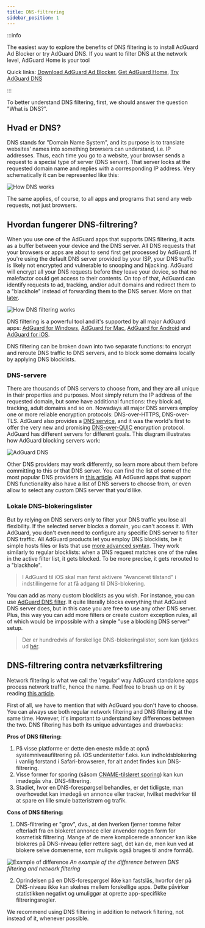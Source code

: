 ```yaml
---
title: DNS-filtrering
sidebar_position: 1
---
```


:::info

The easiest way to explore the benefits of DNS filtering is to install AdGuard Ad Blocker or try AdGuard DNS. If you want to filter DNS at the network level, AdGuard Home is your tool

Quick links: [Download AdGuard Ad Blocker](https://adguard.com/download.html?auto=true&utm_source=kb_dns), [Get AdGuard Home](https://github.com/AdguardTeam/AdGuardHome#getting-started), [Try AdGuard DNS](https://adguard‒dns.io/dashboard/)

:::

To better understand DNS filtering, first, we should answer the question "What is DNS?".

## Hvad er DNS?

DNS stands for "Domain Name System", and its purpose is to translate websites' names into something browsers can understand, i.e. IP addresses. Thus, each time you go to a website, your browser sends a request to a special type of server (DNS server). That server looks at the requested domain name and replies with a corresponding IP address. Very schematically it can be represented like this:

![How DNS works](https://cdn.adtidy.org/public/Adguard/kb/DNS_filtering/how_dns_works_en.png)

The same applies, of course, to all apps and programs that send any web requests, not just browsers.

## Hvordan fungerer DNS-filtrering?

When you use one of the AdGuard apps that supports DNS filtering, it acts as a buffer between your device and the DNS server. All DNS requests that your browsers or apps are about to send first get processed by AdGuard. If you're using the default DNS server provided by your ISP, your DNS traffic is likely not encrypted and vulnerable to snooping and hijacking. AdGuard will encrypt all your DNS requests before they leave your device, so that no malefactor could get access to their contents. On top of that, AdGuard can identify requests to ad, tracking, and/or adult domains and redirect them to a "blackhole" instead of forwarding them to the DNS server. More on that [later](#local-dns-blocklists).

![How DNS filtering works](https://cdn.adtidy.org/public/Adguard/kb/DNS_filtering/how_dns_filtering_works_en.png)

DNS filtering is a powerful tool and it's supported by all major AdGuard apps: [AdGuard for Windows](https://adguard.com/adguard-windows/overview.html), [AdGuard for Mac](https://adguard.com/adguard-mac/overview.html), [AdGuard for Android](https://adguard.com/adguard-android/overview.html) and [AdGuard for iOS](https://adguard.com/adguard-ios/overview.html).

DNS filtering can be broken down into two separate functions: to encrypt and reroute DNS traffic to DNS servers, and to block some domains locally by applying DNS blocklists.

### DNS-servere

There are thousands of DNS servers to choose from, and they are all unique in their properties and purposes. Most simply return the IP address of the requested domain, but some have additional functions: they block ad, tracking, adult domains and so on. Nowadays all major DNS servers employ one or more reliable encryption protocols: DNS-over-HTTPS, DNS-over-TLS. AdGuard also provides a [DNS service](https://adguard-dns.io/), and it was the world's first to offer the very new and promising [DNS-over-QUIC](https://adguard.com/blog/dns-over-quic.html) encryption protocol. AdGuard has different servers for different goals. This diagram illustrates how AdGuard blocking servers work:

![AdGuard DNS](https://cdn.adtidy.org/public/Adguard/kb/DNS_filtering/adguard_dns_en.jpg)

Other DNS providers may work differently, so learn more about them before committing to this or that DNS server. You can find the list of some of the most popular DNS providers in [this article](dns-providers.md). All AdGuard apps that support DNS functionality also have a list of DNS servers to choose from, or even allow to select any custom DNS server that you'd like.

### Lokale DNS-blokeringslister

But by relying on DNS servers only to filter your DNS traffic you lose all flexibility. If the selected server blocks a domain, you can't access it. With AdGuard, you don't even need to configure any specific DNS server to filter DNS traffic. All AdGuard products let you employ DNS blocklists, be it simple hosts files or lists that use [more advanced syntax](dns-filtering-syntax.md). They work similarly to regular blocklists: when a DNS request matches one of the rules in the active filter list, it gets blocked. To be more precise, it gets rerouted to a "blackhole".
> I AdGuard til iOS skal man først aktivere "Avanceret tilstand" i indstillingerne for at få adgang til DNS-blokering.

You can add as many custom blocklists as you wish. For instance, you can use [AdGuard DNS filter](https://github.com/AdguardTeam/AdGuardSDNSFilter). It quite literally blocks everything that AdGuard DNS server does, but in this case you are free to use any other DNS server. Plus, this way you can add more filters or create custom exception rules, all of which would be impossible with a simple "use a blocking DNS server" setup.
> Der er hundredvis af forskellige DNS-blokeringslister, som kan tjekkes ud [hér](https://filterlists.com/).

## DNS-filtrering contra netværksfiltrering

Network filtering is what we call the 'regular' way AdGuard standalone apps process network traffic, hence the name. Feel free to brush up on it by reading [this article](https://adguard.com/kb/general/ad-filtering/how-ad-blocking-works/).

First of all, we have to mention that with AdGuard you don't have to choose. You can always use both regular network filtering and DNS filtering at the same time. However, it's important to understand key differences between the two. DNS filtering has both its unique advantages and drawbacks:

**Pros of DNS filtering:**

1. På visse platforme er dette den eneste måde at opnå systemniveaufiltrering på. iOS understøtter f.eks. kun indholdsblokering i vanlig forstand i Safari-browseren, for alt andet findes kun DNS-filtrering.
2. Visse former for sporing (såsom [CNAME-tilsløret sporing](https://adguard.com/blog/cname-tracking.html)) kan kun imødegås vha. DNS-filtrering.
3. Stadiet, hvor en DNS-forespørgsel behandles, er det tidligste, man overhovedet kan imødegå en annonce eller tracker, hvilket medvirker til at spare en lille smule batteristrøm og trafik.

**Cons of DNS filtering:**

1. DNS-filtrering er "grov", dvs., at den hverken fjerner tomme felter efterladt fra en blokeret annonce eller anvender nogen form for kosmetisk filtrering. Mange af de mere komplicerede annoncer kan ikke blokeres på DNS-niveau (eller rettere sagt, det kan de, men kun ved at blokere selve domænerne, som muligvis også bruges til andre formål).

![Example of difference](https://cdn.adtidy.org/public/Adguard/kb/DNS_filtering/dns_diff.jpg) *An example of the difference between DNS filtering and network filtering*

2. Oprindelsen på en DNS-forespørgsel ikke kan fastslås, hvorfor der på DNS-niveau ikke kan skelnes mellem forskellige apps. Dette påvirker statistikken negativt og umuliggør at oprette app-specifikke filtreringsregler.

We recommend using DNS filtering in addition to network filtering, not instead of it, whenever possible.
